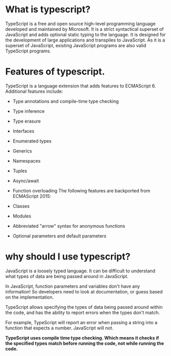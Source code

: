 # What is typescript?

TypeScript is a free and open source high-level programming language developed and maintained by Microsoft. It is a strict syntactical superset of JavaScript and adds optional static typing to the language. It is designed for the development of large applications and transpiles to JavaScript. As it is a superset of JavaScript, existing JavaScript programs are also valid TypeScript programs.

# Features of typescript.

TypeScript is a language extension that adds features to ECMAScript 6. Additional features include:

- Type annotations and compile-time type checking
- Type inference
- Type erasure
- Interfaces
- Enumerated types
- Generics
- Namespaces
- Tuples
- Async/await
- Function overloading
  The following features are backported from ECMAScript 2015:

- Classes
- Modules
- Abbreviated "arrow" syntax for anonymous functions
- Optional parameters and default parameters

# why should I use typescript?

JavaScript is a loosely typed language. It can be difficult to understand what types of data are being passed around in JavaScript.

In JavaScript, function parameters and variables don't have any information! So developers need to look at documentation, or guess based on the implementation.

TypeScript allows specifying the types of data being passed around within the code, and has the ability to report errors when the types don't match.

For example, TypeScript will report an error when passing a string into a function that expects a number. JavaScript will not.

**TypeScript uses compile time type checking. Which means it checks if the specified types match before running the code, not while running the code.**

